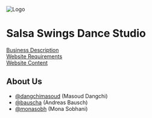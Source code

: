 
![Logo](https://dev-to-uploads.s3.amazonaws.com/uploads/articles/th5xamgrr6se0x5ro4g6.png)
# Salsa Swings Dance Studio

[Business Description](https://linktodocumentation)\
[Website Requirements](https://linktodocumentation)\
[Website Content](https://linktodocumentation)
## About Us
- [@dangchimasoud](https://www.github.com/dangchimasoud) (Masoud Dangchi)
- [@bauscha](https://www.github.com/bauscha) (Andreas Bausch)
- [@monasobh](https://www.github.com/monasobh) (Mona Sobhani)


